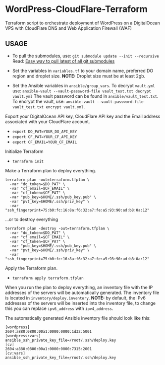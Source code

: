 # WordPress-CloudFlare-Terraform
Terraform script to orchestrate deployment of WordPress on a DigitalOcean VPS with CloudFlare DNS and Web Application Firewall (WAF)

USAGE
-----
- To pull the submodules, use: `git submodule update --init --recursive`
Read: [Easy way to pull latest of all git submodules](https://stackoverflow.com/questions/1030169/easy-way-to-pull-latest-of-all-git-submodules)

- Set the variables in `variables.tf` to your domain name, preferred DO region and droplet size.
**NOTE:** Droplet size must be at least 2gb.

- Set the Ansible variables in `ansible/group_vars`. To decrypt `vault.yml` use: `ansible-vault --vault-password-file vault_test.txt decrypt vault.yml` The vault password can be found in  `ansible/vault_test.txt`. To encrypt the vault, use: `ansible-vault --vault-password-file vault_test.txt encrypt vault.yml`.


Export your DigitalOcean API key, CloudFlare API key and the Email address associated with your CloudFlare account.
- `export DO_PAT=YOUR_DO_API_KEY`
- `export CF_PAT=YOUR_CF_API_KEY`
- `export CF_EMAIL=YOUR_CF_EMAIL`

Initialize Terraform
- `terraform init`

Make a Terraform plan to deploy everything.
```
terraform plan -out=terraform.tfplan \
  -var "do_token=$DO_PAT" \
  -var "cf_email=$CF_EMAIL" \
  -var "cf_token=$CF_PAT" \
  -var "pub_key=$HOME/.ssh/pub_key.pub" \
  -var "pvt_key=$HOME/.ssh/priv_key" \
  -var "ssh_fingerprint=75:b0:fc:16:8a:f6:32:a7:fe:a5:93:90:ad:b8:0a:12"
```

...or to destroy everything
```
terraform plan -destroy -out=terraform.tfplan \
  -var "do_token=$DO_PAT" \
  -var "cf_email=$CF_EMAIL" \
  -var "cf_token=$CF_PAT" \
  -var "pub_key=$HOME/.ssh/pub_key.pub" \
  -var "pvt_key=$HOME/.ssh/priv_key" \
  -var "ssh_fingerprint=75:b0:fc:16:8a:f6:32:a7:fe:a5:93:90:ad:b8:0a:12"
```

Apply the Terraform plan.
- `terraform apply terraform.tfplan`

When you run the plan to deploy everything, an inventory file with the IP addresses of the servers will be automatically generated. The inventory file is located in `inventory/deploy.inventory`. **NOTE:** by default, the IPv6 addresses of the servers will be inserted into the inventory file, to change this you can replace
`ipv6_address` with `ipv4_address`.

The automatically generated Ansible inventory file should look like this:
```
[wordpress]
2604:a880:0800:00a1:0000:0000:1d32:5001
[wordpress:vars]
ansible_ssh_private_key_file=/root/.ssh/deploy.key
[cv]
2604:a880:0800:00a1:0000:0000:7315:2001
[cv:vars]
ansible_ssh_private_key_file=/root/.ssh/deploy.key
```
